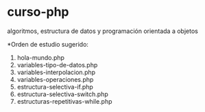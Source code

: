 # curso-php
algoritmos, estructura de datos y programación orientada a objetos

*Orden de estudio sugerido:
1. hola-mundo.php
2. variables-tipo-de-datos.php
3. variables-interpolacion.php
4. variables-operaciones.php
5. estructura-selectiva-if.php
6. estructura-selectiva-switch.php
7. estructuras-repetitivas-while.php
